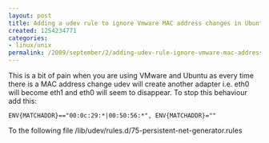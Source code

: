 ```yaml
---
layout: post
title: Adding a udev rule to ignore Vmware MAC address changes in Ubuntu Guests
created: 1254234771
categories:
- linux/unix
permalink: /2009/september/2/adding-udev-rule-ignore-vmware-mac-address-changes-ubuntu-guests/
---
```

This is a bit of pain when you are using VMware and Ubuntu as every time there is a MAC address change udev will create another adapter i.e. eth0 will become eth1 and eth0 will seem to disappear.
To stop this behaviour add this:

`ENV{MATCHADDR}=="00:0c:29:*|00:50:56:*", ENV{MATCHADDR}=""`

To the following file /lib/udev/rules.d/75-persistent-net-generator.rules
